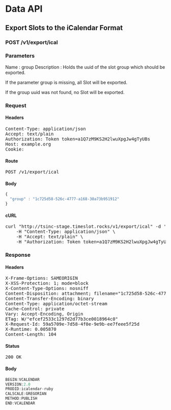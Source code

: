 # Data API

## Export Slots to the iCalendar Format

### POST /v1/export/ical

### Parameters

Name : group
Description : Holds the uuid of the slot group which should be exported.

If the parameter group is missing, all Slot will be exported.

If the group uuid was not found, no Slot will be exported.

### Request

#### Headers

<pre>Content-Type: application/json
Accept: text/plain
Authorization: Token token=a1Q7zM9KS2H2lwuXpgJw4gTyUBs
Host: example.org
Cookie: </pre>

#### Route

<pre>POST /v1/export/ical</pre>

#### Body
```javascript
{
  "group" : "1c725d58-526c-4777-a168-30a73b951912"
}
```


#### cURL

<pre class="request">curl &quot;http://tsinc-stage.timeslot.rocks/v1/export/ical&quot; -d &#39;{&quot;group&quot;:&quot;1c725d58-526c-4777-a168-30a73b951912&quot;}&#39; -X POST \
	-H &quot;Content-Type: application/json&quot; \
	-H &quot;Accept: text/plain&quot; \
	-H &quot;Authorization: Token token=a1Q7zM9KS2H2lwuXpgJw4gTyUBs&quot;</pre>

### Response

#### Headers

<pre>X-Frame-Options: SAMEORIGIN
X-XSS-Protection: 1; mode=block
X-Content-Type-Options: nosniff
Content-Disposition: attachment; filename=&quot;1c725d58-526c-4777-a168-30a73b951912.ical&quot;
Content-Transfer-Encoding: binary
Content-Type: application/octet-stream
Cache-Control: private
Vary: Accept-Encoding, Origin
ETag: W/&quot;efcef2533c1297d2d77b3ce0018964c0&quot;
X-Request-Id: 59a5709e-7d58-4f0e-9e9b-ee7feee5f25d
X-Runtime: 0.005870
Content-Length: 104</pre>

#### Status

<pre>200 OK</pre>

#### Body

```javascript
BEGIN:VCALENDAR
VERSION:2.0
PRODID:icalendar-ruby
CALSCALE:GREGORIAN
METHOD:PUBLISH
END:VCALENDAR

```
